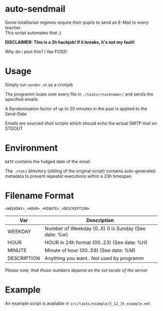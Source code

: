 # auto-sendmail

Some totalitarian regimes require their pupils to send an E-Mail to every teacher.  
This script automates that ;)

**DISCLAIMER: This is a 2h hackjob! If it breaks, it's not my fault!**

Why do i post this? I like FOSS!

# Usage

Simply run `sender.sh` as a cronjob

The programm loops over every file in `./tasks/<taskname>/` and sends the specified emails.

A Randomisation factor of up to 20 minutes in the past is applied to the Send-Date

Emails are sourced shell scripts which should echo the actual SMTP mail on STDOUT

# Environment
`DATE` contains the fudged date of the email

The `.stats` directory (sibling of the original script) contains auto-generated metadata to prevent repeatet executions within a 23h timespan

# Filename Format
`<WEEKDAY>_<HOUR>_<MINUTE>_<DESCRIPTION>`

| Var         | Description |
| ----------- | ----------- |
| WEEKDAY     | Number of Weekday (0..6) 0 is Sunday (See date: %w) |
| HOUR        | HOUR in 24h format (00..23) (See date: %H) |
| MINUTE      | Minute of hour (00..59) (See date: %M) |
| DESCRIPTION | Anything you want.. Not used by programm |

*Please note, that those numbers depend on the set locale of the server*

# Example
An example script is available in `src/tasks/example/5_12_35_example.eml`
